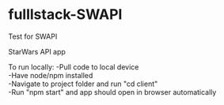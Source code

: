 # fulllstack-SWAPI
Test for SWAPI

StarWars API app

To run locally:
  -Pull code to local device  
  -Have node/npm installed  
  -Navigate to project folder and run "cd client"  
  -Run "npm start" and app should open in browser automatically  
